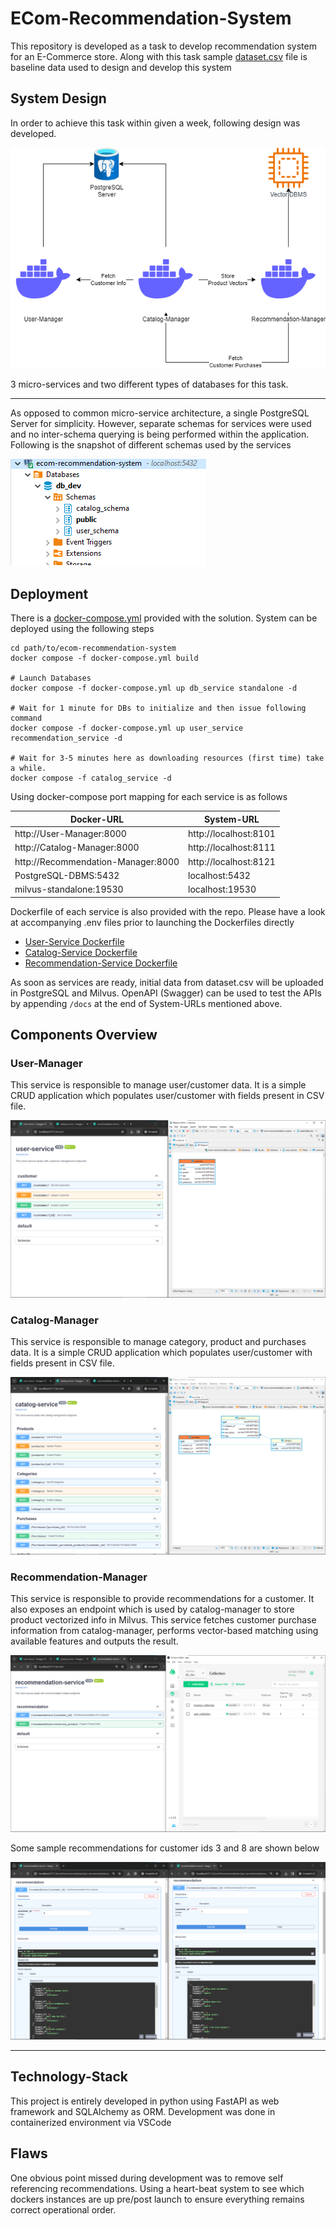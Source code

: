 # ECom-Recommendation-System
This repository is developed as a task to develop recommendation system for an E-Commerce store. Along with this task sample [dataset.csv](dataset.csv) file is baseline data used to design and develop this system

## System Design
In order to achieve this task within given a week, following design was developed. 

![System Design Diagram](__images/System-Design.png)

3 micro-services and two different types of databases for this task.

----------------

As opposed to common micro-service architecture, a single PostgreSQL Server for simplicity. However, separate schemas for services were used and no inter-schema querying is being performed within the application. Following is the snapshot of different schemas used by the services

![Service Schemas Snapshot](__images/Service-Schemas-Snapshot.png)

## Deployment
There is a [docker-compose.yml](docker-compose.yml) provided with the solution. System can be deployed using the following steps
```
cd path/to/ecom-recommendation-system
docker compose -f docker-compose.yml build

# Launch Databases
docker compose -f docker-compose.yml up db_service standalone -d

# Wait for 1 minute for DBs to initialize and then issue following command
docker compose -f docker-compose.yml up user_service recommendation_service -d

# Wait for 3-5 minutes here as downloading resources (first time) take a while.
docker compose -f catalog_service -d
```

Using docker-compose port mapping for each service is as follows

| Docker-URL | System-URL|
|------------|-----------|
|http://User-Manager:8000 | http://localhost:8101|
|http://Catalog-Manager:8000 | http://localhost:8111|
|http://Recommendation-Manager:8000 | http://localhost:8121|
|PostgreSQL-DBMS:5432 | localhost:5432|
|milvus-standalone:19530|localhost:19530|

Dockerfile of each service is also provided with the repo. Please have a look at accompanying .env files prior to launching the Dockerfiles directly
- [User-Service Dockerfile](./user-service/Dockerfile)
- [Catalog-Service Dockerfile](./catalog-service/Dockerfile)
- [Recommendation-Service Dockerfile](./catalog-service/Dockerfile)

As soon as services are ready, initial data from dataset.csv will be uploaded in PostgreSQL and Milvus. OpenAPI (Swagger) can be used to test the APIs by appending `/docs` at the end of System-URLs mentioned above.

## Components Overview
### User-Manager
This service is responsible to manage user/customer data. It is a simple CRUD application which populates user/customer with fields present in CSV file.

![User Manager Snapshot](__images/User-Manager-Snapshot.png)

### Catalog-Manager
This service is responsible to manage category, product and purchases data. It is a simple CRUD application which populates user/customer with fields present in CSV file.

![Catalog Manager Snapshot](__images/Catalog-Manager-Snapshot.png)

### Recommendation-Manager
This service is responsible to provide recommendations for a customer. It also exposes an endpoint which is used by catalog-manager to store product vectorized info in Milvus. This service fetches customer purchase information from catalog-manager, performs vector-based matching using available features and outputs the result.

![Recommendation Manager Snapshot](__images/Recommendation-Manager-Snapshot.png)

Some sample recommendations for customer ids 3 and 8 are shown below

![Recommendation for Customer ID 3 and 8](__images/Recommendation-Snapshot-3-8.png)

-------------------

## Technology-Stack
This project is entirely developed in python using FastAPI as web framework and SQLAlchemy as ORM. Development was done in containerized environment via VSCode

## Flaws
One obvious point missed during development was to remove self referencing recommendations. 
Using a heart-beat system to see which dockers instances are up pre/post launch to ensure everything remains correct operational order.
